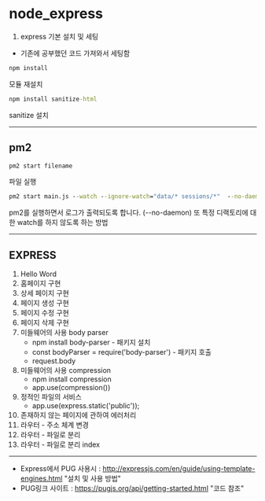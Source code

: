 # node_express

1. express 기본 설치 및 세팅

- 기존에 공부했던 코드 가져와서 세팅함

```cmd
npm install
```

모듈 재설치

```cmd
npm install sanitize-html
```

sanitize 설치

---

## pm2

```cmd
pm2 start filename
```

파일 실행

```cmd
pm2 start main.js --watch --ignore-watch="data/* sessions/*"  --no-daemon
```

pm2를 실행하면서 로그가 출력되도록 합니다. (--no-daemon) 또 특정 디랙토리에 대한 watch를 하지 않도록 하는 방법

---

## EXPRESS

1. Hello Word
2. 홈페이지 구현
3. 상세 페이지 구현
4. 페이지 생성 구현
5. 페이지 수정 구현
6. 페이지 삭제 구현
7. 미들웨어의 사용 body parser
   - npm install body-parser - 패키지 설치
   - const bodyParser = require('body-parser') - 패키지 호출
   - request.body
8. 미들웨어의 사용 compression
   - npm install compression
   - app.use(compression())
9. 정적인 파일의 서비스
   - app.use(express.static('public'));
10. 존재하지 않는 페이지에 관하여 에러처리
11. 라우터 - 주소 체계 변경
12. 라우터 - 파일로 분리
13. 라우터 - 파일로 분리 index

---

- Express에서 PUG 사용시 : http://expressjs.com/en/guide/using-template-engines.html "설치 및 사용 방법"
- PUG링크 사이트 : https://pugjs.org/api/getting-started.html "코드 참조"
